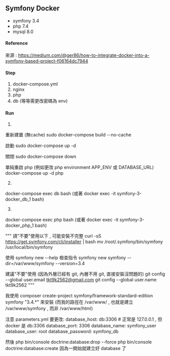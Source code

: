 ## Symfony Docker
- symfony 3.4
- php 7.4
- mysql 8.0

#### Reference
來源 : https://medium.com/@ger86/how-to-integrate-docker-into-a-symfony-based-project-f06164dc7944

#### Step 
1. docker-compose.yml
2. nginx
3. php
4. db (等等需更改密碼為 env)

#### Run
1. 
重新建置 (無cache)
sudo docker-compose build --no-cache

啟動
sudo docker-compose up -d 

關閉
sudo docker-compose down

單純重啟 php (例如更改 php environment APP_ENV 或 DATABASE_URL)
docker-compose up -d php

2. 
docker-compose exec db bash 
(或著 docker exec -it symfony-3-docker_db_1 bash)

3. 
docker-compose exec php bash
(或著 docker exec -it symfony-3-docker_php_1 bash)

"""
請"不要"使用以下 , 可能安裝不完整
curl -sS https://get.symfony.com/cli/installer | bash
mv /root/.symfony/bin/symfony /usr/local/bin/symfony

使用 symfony new --help 檢查指令
symfony new symfony --dir=/var/www/symfony --version=3.4

建議"不要"使用 (因為外層已經有 git, 內層不用 git, 直接安裝沒問題的)
git config --global user.email tkt9k2562@gmail.com
git config --global user.name tkt9k2562
"""

我使用 composer create-project symfony/framework-standard-edition symfony "3.4.*" 來安裝 
(而我的路徑在 /var/www/ , 也就是建立 /var/www/symfony , 而非 /var/www/html)

注意 parameters.yml 要更改: 
    database_host: db:3306 # 正常是 127.0.0.1 , 但 docker 是 db:3306
    database_port: 3306
    database_name: symfony_user
    database_user: root
    database_password: symfony_db
    
然後 
php bin/console doctrine:database:drop --force
php bin/console doctrine:database:create
因為一開始就建立好 database 了

